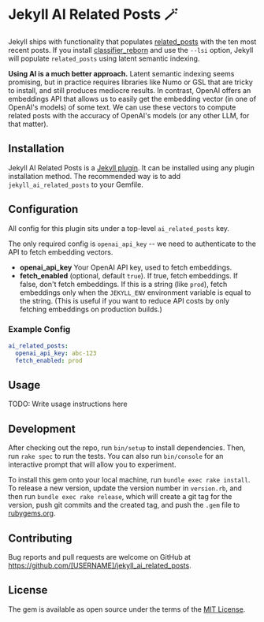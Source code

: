 # Jekyll AI Related Posts 🪄

Jekyll ships with functionality that populates
[related_posts](https://jekyllrb.com/docs/variables/) with the ten most recent
posts. If you install
[classifier_reborn](https://jekyll.github.io/classifier-reborn/) and use the
`--lsi` option, Jekyll will populate `related_posts` using latent semantic
indexing. 

**Using AI is a much better approach.** Latent semantic indexing seems
promising, but in practice requires libraries like Numo or GSL that are tricky
to install, and still produces mediocre results. In contrast, OpenAI offers an
embeddings API that allows us to easily get the embedding vector (in one of
OpenAI's models) of some text. We can use these vectors to compute related
posts with the accuracy of OpenAI's models (or any other LLM, for that matter).

## Installation

Jekyll AI Related Posts is a [Jekyll
plugin](https://jekyllrb.com/docs/plugins/installation/). It can be installed
using any plugin installation method. The recommended way is to add
`jekyll_ai_related_posts` to your Gemfile.

## Configuration

All config for this plugin sits under a top-level `ai_related_posts` key.

The only required config is `openai_api_key` -- we need to authenticate to the
API to fetch embedding vectors.

- **openai_api_key** Your OpenAI API key, used to fetch embeddings.
- **fetch_enabled** (optional, default `true`). If true, fetch embeddings. If
  false, don't fetch embeddings. If this is a string (like `prod`), fetch
  embeddings only when the `JEKYLL_ENV` environment variable is equal to the
  string. (This is useful if you want to reduce API costs by only fetching
  embeddings on production builds.)

### Example Config

```yaml
ai_related_posts:
  openai_api_key: abc-123
  fetch_enabled: prod
```

## Usage

TODO: Write usage instructions here

## Development

After checking out the repo, run `bin/setup` to install dependencies. Then, run `rake spec` to run the tests. You can also run `bin/console` for an interactive prompt that will allow you to experiment.

To install this gem onto your local machine, run `bundle exec rake install`. To release a new version, update the version number in `version.rb`, and then run `bundle exec rake release`, which will create a git tag for the version, push git commits and the created tag, and push the `.gem` file to [rubygems.org](https://rubygems.org).

## Contributing

Bug reports and pull requests are welcome on GitHub at https://github.com/[USERNAME]/jekyll_ai_related_posts.

## License

The gem is available as open source under the terms of the [MIT License](https://opensource.org/licenses/MIT).
